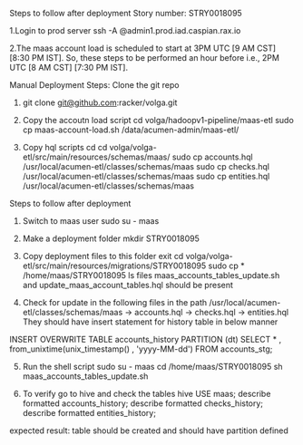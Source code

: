 Steps to follow after deployment
Story number: STRY0018095

1.Login to prod server
ssh -A <sso>@admin1.prod.iad.caspian.rax.io

2.The maas account load is scheduled to start at 3PM UTC [9 AM CST] [8:30 PM IST]. So, these steps to be performed an hour before i.e., 2PM UTC [8 AM CST] [7:30 PM IST].

Manual Deployment Steps:
Clone the git repo
1. git clone git@github.com:racker/volga.git

2. Copy the accoutn load script
   cd volga/hadoopv1-pipeline/maas-etl
   sudo cp maas-account-load.sh /data/acumen-admin/maas-etl/

3. Copy hql scripts
   cd 
   cd volga/volga-etl/src/main/resources/schemas/maas/
   sudo cp accounts.hql /usr/local/acumen-etl/classes/schemas/maas
   sudo cp checks.hql /usr/local/acumen-etl/classes/schemas/maas
   sudo cp entities.hql /usr/local/acumen-etl/classes/schemas/maas


Steps to follow after deployment

1. Switch to maas user
sudo su - maas

2. Make a deployment folder
mkdir STRY0018095

3. Copy deployment files to this folder 
   exit
   cd volga/volga-etl/src/main/resources/migrations/STRY0018095
   sudo cp * /home/maas/STRY0018095
   ls
files maas_accounts_tables_update.sh and update_maas_account_tables.hql should be present 

4. Check for update in the following files in the path 
/usr/local/acumen-etl/classes/schemas/maas
 -> accounts.hql
 -> checks.hql
 -> entities.hql
They should have insert statement for history table in below manner

INSERT OVERWRITE TABLE accounts_history
PARTITION (dt)
SELECT
    *
  , from_unixtime(unix_timestamp() ,  'yyyy-MM-dd')
FROM accounts_stg;

5. Run the shell script
   sudo su - maas
   cd /home/maas/STRY0018095
   sh maas_accounts_tables_update.sh

6. To verify go to hive and check the tables 
hive
USE maas;
describe formatted accounts_history;
describe formatted checks_history;
describe formatted entities_history;

expected result: table should be created and should have partition defined



